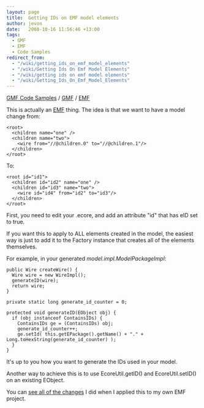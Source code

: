 ```yaml
---
layout: page
title:  Getting IDs on EMF model elements
author: jevon
date:   2008-10-16 11:56:46 +13:00
tags:
  - GMF
  - EMF
  - Code Samples
redirect_from:
  - "/wiki/getting_ids_on_emf_model_elements"
  - "/wiki/Getting Ids On Emf Model Elements"
  - "/wiki/getting ids on emf model elements"
  - "/wiki/Getting_Ids_On_Emf_Model_Elements"
---
```


[GMF Code Samples](GMF_Code_Samples.md) / [GMF](GMF.md) / [EMF](EMF.md)

This is actually an [EMF](EMF.md) thing. The idea is that we want to have a model change from:

```
<root>
  <children name="one" />
  <children name="two">
    <wire from="//@children.0" to="//@children.1"/>
  </children>
</root>
```

To:

```
<root id="id1">
  <children id="id2" name="one" />
  <children id="id3" name="two">
    <wire id="id4" from="id2" to="id3"/>
  </children>
</root>
```

First, you need to edit your .ecore, and add an attribute "id" that has eID set to true. 

If you want this to apply to ALL elements created in the model, the easiest way is just to add it to the Factory instance that creates all of the elements themselves.

For example, in your generated _model.impl.ModelPackageImpl_:

```
public Wire createWire() {
  Wire wire = new WireImpl();
  generateID(wire);
  return wire;
}

private static long generate_id_counter = 0;

protected void generateID(EObject obj) {
  if (obj instanceof ContainsIDs) {
    ContainsIDs ge = (ContainsIDs) obj;     
    generate_id_counter++;      
    ge.setId( this.getEPackage().getName() + "." + Long.toHexString(generate_id_counter) );
  }
}
```

It's up to you how you want to generate the IDs used in your model.

Another way to achieve this is to use EcoreUtil.getID() and EcoreUtil.setID() on an existing EObject.

You can <a href="http://code.google.com/p/iaml/source/detail?r=166">see all of the changes</a> I did when I applied this to my own EMF project.
